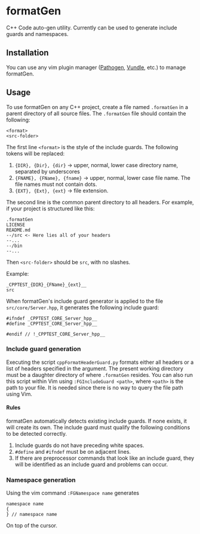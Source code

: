 # formatGen

C++ Code auto-gen utility. Currently can be used to generate include guards and
namespaces.

## Installation

You can use any vim plugin manager ([Pathogen](
https://github.com/tpope/vim-pathogen),
[Vundle](https://github.com/VundleVim/Vundle.vim), etc.) to manage formatGen.

## Usage

To use formatGen on any C++ project, create a file named `.formatGen` in a
parent directory of all source files. The `.formatGen` file should contain the
following:
```
<format>
<src-folder>
```
The first line `<format>` is the style of the include guards. The following
tokens will be replaced:

1. `{DIR}, {Dir}, {dir}` -> upper, normal, lower case directory name, separated
by underscores
2. `{FNAME}, {FName}, {fname}` -> upper, normal, lower case file name. The file
names must not contain dots.
3. `{EXT}, {Ext}, {ext}` -> file extension.

The second line is the common parent directory to all headers. For example, if
your project is structured like this:
```
.formatGen
LICENSE
README.md
--/src <- Here lies all of your headers
--...
--/bin
--...
```
Then `<src-folder>` should be `src`, with no slashes.

Example:
```
_CPPTEST_{DIR}_{FName}_{ext}__
src
```
When formatGen's include guard generator is applied to the file
`src/core/Server.hpp`, it generates the following include guard:
```
#ifndef _CPPTEST_CORE_Server_hpp__
#define _CPPTEST_CORE_Server_hpp__

#endif // !_CPPTEST_CORE_Server_hpp__
```

### Include guard generation

Executing the script `cppFormatHeaderGuard.py` formats either all headers or a
list of headers specified in the argument. The present working directory must
be a daughter directory of where `.formatGen` resides.
You can also run this script within Vim using `:FGIncludeGuard <path>`, where
`<path>` is the path to your file. It is needed since there is no way to query
the file path using Vim.

#### Rules

formatGen automatically detects existing include guards. If none exists, it
will create its own. The include guard must qualify the following conditions to
be detected correctly.

1. Include guards do not have preceding white spaces.
2. `#define` and `#ifndef` must be on adjacent lines.
3. If there are preprocessor commands that look like an include guard, they
will be identified as an include guard and problems can occur.

### Namespace generation

Using the vim command `:FGNamespace name` generates
```
namespace name
{
} // namespace name
```
On top of the cursor.
